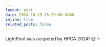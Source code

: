 ```yaml
---
layout: post
date: 2024-10-19 15:59:00-0400
inline: true
related_posts: false
---
```


LightPool was accpeted by HPCA 2024! 😊 ✨
